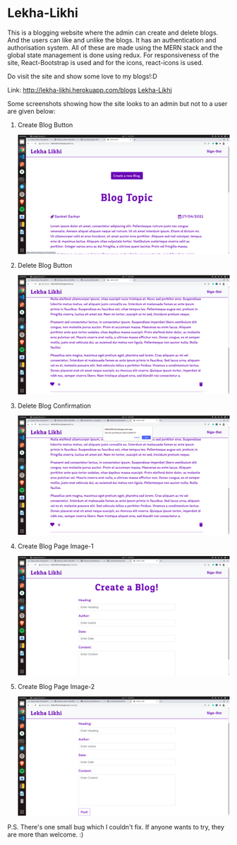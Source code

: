 # Lekha-Likhi
This is a blogging website where the admin can create and delete blogs. And the users can like and unlike the blogs. It has an authentication and authorisation system. All of these are made using the MERN stack and the global state management is done using redux. For responsiveness of the site, React-Bootstrap is used and for the icons, react-icons is used.

Do visit the site and show some love to my blogs!:D

Link: http://lekha-likhi.herokuapp.com/blogs 
[Lekha-Likhi](http://lekha-likhi.herokuapp.com/blogs)

Some screenshots showing how the site looks to an admin but not to a user are given below:

1. Create Blog Button

   ![Image of Create Blog Button](https://github.com/sscodes/Lekha-Likhi/blob/master/Screenshots/Screenshot%20from%202021-04-17%2021-21-36.png)
   
2. Delete Blog Button
   
   ![Image of Delete Blog Button](https://github.com/sscodes/Lekha-Likhi/blob/master/Screenshots/Screenshot%20from%202021-04-17%2021-22-18.png)
   
3. Delete Blog Confirmation

   ![Image of Delete Confirmation](https://github.com/sscodes/Lekha-Likhi/blob/master/Screenshots/Screenshot%20from%202021-04-17%2021-35-51.png)

4. Create Blog Page Image-1
   
   ![First image of Create Blog Page](https://github.com/sscodes/Lekha-Likhi/blob/master/Screenshots/Screenshot%20from%202021-04-17%2021-26-27.png)
   
5. Create Blog Page Image-2

   ![Second image of Create Blog Page](https://github.com/sscodes/Lekha-Likhi/blob/master/Screenshots/Screenshot%20from%202021-04-17%2021-26-30.png)
   
P.S. There's one small bug which I couldn't fix. If anyone wants to try, they are more than welcome. :)
